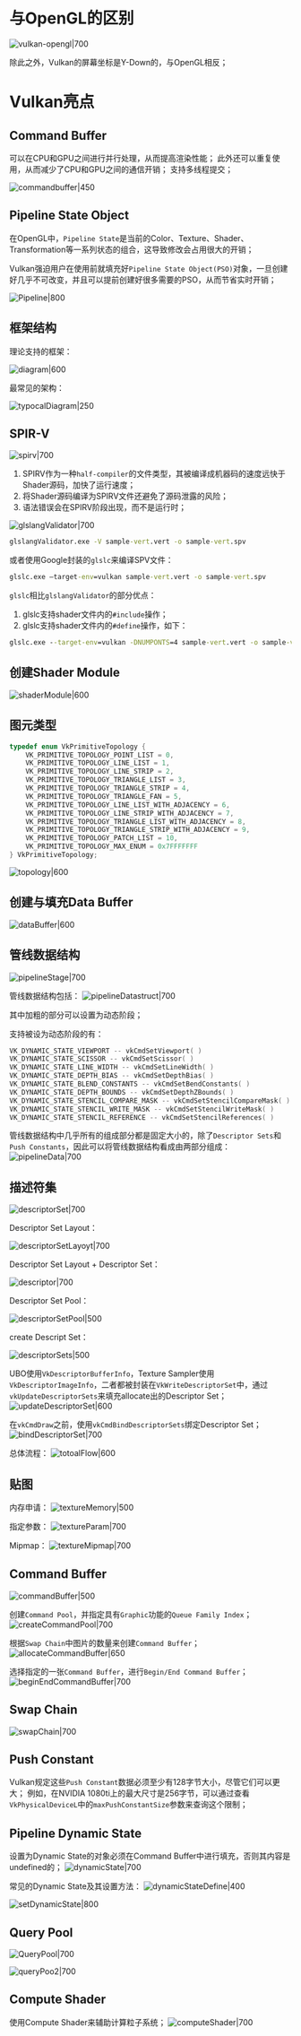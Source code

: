 
# 与OpenGL的区别

![vulkan-opengl|700](https://pic-1315225359.cos.ap-shanghai.myqcloud.com/20230603004906.png)

除此之外，Vulkan的屏幕坐标是Y-Down的，与OpenGL相反；

# Vulkan亮点

## Command Buffer

可以在CPU和GPU之间进行并行处理，从而提高渲染性能；
此外还可以重复使用，从而减少了CPU和GPU之间的通信开销；
支持多线程提交；

![commandbuffer|450](https://pic-1315225359.cos.ap-shanghai.myqcloud.com/20230603005455.png)

## Pipeline State Object

在OpenGL中，`Pipeline State`是当前的Color、Texture、Shader、Transformation等一系列状态的组合，这导致修改会占用很大的开销；

Vulkan强迫用户在使用前就填充好`Pipeline State Object(PSO)`对象，一旦创建好几乎不可改变，并且可以提前创建好很多需要的PSO，从而节省实时开销；

![Pipeline|800](https://pic-1315225359.cos.ap-shanghai.myqcloud.com/20230603010212.png)



## 框架结构

理论支持的框架：

![diagram|600](https://pic-1315225359.cos.ap-shanghai.myqcloud.com/20230603010511.png)

最常见的架构：

![typocalDiagram|250](https://pic-1315225359.cos.ap-shanghai.myqcloud.com/20230603010641.png)


## SPIR-V

![spirv|700](https://pic-1315225359.cos.ap-shanghai.myqcloud.com/20230603011225.png)

1. SPIRV作为一种`half-compiler`的文件类型，其被编译成机器码的速度远快于Shader源码，加快了运行速度；
2. 将Shader源码编译为SPIRV文件还避免了源码泄露的风险；
3. 语法错误会在SPIRV阶段出现，而不是运行时；

![glslangValidator|700](https://pic-1315225359.cos.ap-shanghai.myqcloud.com/20230603135815.png)

```cmd
glslangValidator.exe -V sample-vert.vert -o sample-vert.spv
```

或者使用Google封装的`glslc`来编译SPV文件：
```cmd
glslc.exe –target-env=vulkan sample-vert.vert -o sample-vert.spv
```

`glslc`相比`glslangValidator`的部分优点：
1. glslc支持shader文件内的`#include`操作；
2. glslc支持shader文件内的`#define`操作，如下：
```cmd
glslc.exe --target-env=vulkan -DNUMPONTS=4 sample-vert.vert -o sample-vert.spv
```

## 创建Shader Module

![shaderModule|600](https://pic-1315225359.cos.ap-shanghai.myqcloud.com/20230603135507.png)


## 图元类型

```cpp
typedef enum VkPrimitiveTopology {
    VK_PRIMITIVE_TOPOLOGY_POINT_LIST = 0,
    VK_PRIMITIVE_TOPOLOGY_LINE_LIST = 1,
    VK_PRIMITIVE_TOPOLOGY_LINE_STRIP = 2,
    VK_PRIMITIVE_TOPOLOGY_TRIANGLE_LIST = 3,
    VK_PRIMITIVE_TOPOLOGY_TRIANGLE_STRIP = 4,
    VK_PRIMITIVE_TOPOLOGY_TRIANGLE_FAN = 5,
    VK_PRIMITIVE_TOPOLOGY_LINE_LIST_WITH_ADJACENCY = 6,
    VK_PRIMITIVE_TOPOLOGY_LINE_STRIP_WITH_ADJACENCY = 7,
    VK_PRIMITIVE_TOPOLOGY_TRIANGLE_LIST_WITH_ADJACENCY = 8,
    VK_PRIMITIVE_TOPOLOGY_TRIANGLE_STRIP_WITH_ADJACENCY = 9,
    VK_PRIMITIVE_TOPOLOGY_PATCH_LIST = 10,
    VK_PRIMITIVE_TOPOLOGY_MAX_ENUM = 0x7FFFFFFF
} VkPrimitiveTopology;
```

![topology|600](https://pic-1315225359.cos.ap-shanghai.myqcloud.com/20230603104254.png)



## 创建与填充Data Buffer

![dataBuffer|600](https://pic-1315225359.cos.ap-shanghai.myqcloud.com/20230603150259.png)


## 管线数据结构

![pipelineStage|700](https://pic-1315225359.cos.ap-shanghai.myqcloud.com/20230605001521.png)

管线数据结构包括：
![pipelineDatastruct|700](https://pic-1315225359.cos.ap-shanghai.myqcloud.com/20230605031455.png)

其中加粗的部分可以设置为动态阶段；

支持被设为动态阶段的有：
```cpp
VK_DYNAMIC_STATE_VIEWPORT -- vkCmdSetViewport( )
VK_DYNAMIC_STATE_SCISSOR -- vkCmdSetScissor( )
VK_DYNAMIC_STATE_LINE_WIDTH -- vkCmdSetLineWidth( )
VK_DYNAMIC_STATE_DEPTH_BIAS -- vkCmdSetDepthBias( )
VK_DYNAMIC_STATE_BLEND_CONSTANTS -- vkCmdSetBendConstants( )
VK_DYNAMIC_STATE_DEPTH_BOUNDS -- vkCmdSetDepthZBounds( )
VK_DYNAMIC_STATE_STENCIL_COMPARE_MASK -- vkCmdSetStencilCompareMask( )
VK_DYNAMIC_STATE_STENCIL_WRITE_MASK -- vkCmdSetStencilWriteMask( )
VK_DYNAMIC_STATE_STENCIL_REFERENCE -- vkCmdSetStencilReferences( )
```

管线数据结构中几乎所有的组成部分都是固定大小的，除了`Descriptor Sets`和`Push Constants`，因此可以将管线数据结构看成由两部分组成：
![pipelineData|700](https://pic-1315225359.cos.ap-shanghai.myqcloud.com/20230606004347.png)


## 描述符集

![descriptorSet|700](https://pic-1315225359.cos.ap-shanghai.myqcloud.com/20230606125513.png)


Descriptor Set Layout：

![descriptorSetLayoyt|700](https://pic-1315225359.cos.ap-shanghai.myqcloud.com/20230606131216.png)

Descriptor Set Layout + Descriptor Set：

![descriptor|700](https://pic-1315225359.cos.ap-shanghai.myqcloud.com/20230606131644.png)


Descriptor Set Pool：

![descriptorSetPool|500](https://pic-1315225359.cos.ap-shanghai.myqcloud.com/20230606125617.png)

create Descript Set：

![descriptorSets|500](https://pic-1315225359.cos.ap-shanghai.myqcloud.com/20230606131836.png)

UBO使用`VkDescriptorBufferInfo`，Texture Sampler使用`VkDescriptorImageInfo`，二者都被封装在`VkWriteDescriptorSet`中，通过`vkUpdateDescriptorSets`来填充allocate出的Descriptor Set；
![updateDescriptorSet|600](https://pic-1315225359.cos.ap-shanghai.myqcloud.com/20230607111309.png)

在`vkCmdDraw`之前，使用`vkCmdBindDescriptorSets`绑定Descriptor Set；
![bindDescriptorSet|700](https://pic-1315225359.cos.ap-shanghai.myqcloud.com/20230607112402.png)


总体流程：
![totoalFlow|600](https://pic-1315225359.cos.ap-shanghai.myqcloud.com/20230607182306.png)


## 贴图

内存申请：
![textureMemory|500](https://pic-1315225359.cos.ap-shanghai.myqcloud.com/20230607012756.png)


指定参数：
![textureParam|700](https://pic-1315225359.cos.ap-shanghai.myqcloud.com/20230607013756.png)

Mipmap：
![textureMipmap|700](https://pic-1315225359.cos.ap-shanghai.myqcloud.com/20230607015324.png)


## Command Buffer

![commandBuffer|500](https://pic-1315225359.cos.ap-shanghai.myqcloud.com/20230607034622.png)

创建`Command Pool`，并指定具有`Graphic`功能的`Queue Family Index`；
![createCommandPool|700](https://pic-1315225359.cos.ap-shanghai.myqcloud.com/20230607034925.png)

根据`Swap Chain`中图片的数量来创建`Command Buffer`；
![allocateCommandBuffer|650](https://pic-1315225359.cos.ap-shanghai.myqcloud.com/20230607035130.png)

选择指定的一张`Command Buffer`，进行`Begin/End Command Buffer`；
![beginEndCommandBuffer|700](https://pic-1315225359.cos.ap-shanghai.myqcloud.com/20230607035349.png)


## Swap Chain

![swapChain|700](https://pic-1315225359.cos.ap-shanghai.myqcloud.com/20230607035913.png)


## Push Constant

Vulkan规定这些`Push Constant`数据必须至少有128字节大小，尽管它们可以更大；
例如，在NVIDIA 1080ti上的最大尺寸是256字节，可以通过查看 `VkPhysicalDeviceL`中的`maxPushConstantSize`参数来查询这个限制；



## Pipeline Dynamic State

设置为Dynamic State的对象必须在Command Buffer中进行填充，否则其内容是undefined的；
![dynamicState|700](https://pic-1315225359.cos.ap-shanghai.myqcloud.com/20230608001758.png)


常见的Dynamic State及其设置方法：
![dynamicStateDefine|400](https://pic-1315225359.cos.ap-shanghai.myqcloud.com/20230608001826.png)

![setDynamicState|800](https://pic-1315225359.cos.ap-shanghai.myqcloud.com/20230608002144.png)


## Query Pool

![QueryPool|700](https://pic-1315225359.cos.ap-shanghai.myqcloud.com/20230608004336.png)

![queryPoo2|700](https://pic-1315225359.cos.ap-shanghai.myqcloud.com/20230608004432.png)

## Compute Shader

使用Compute Shader来辅助计算粒子系统；
![computeShader|700](https://pic-1315225359.cos.ap-shanghai.myqcloud.com/20230608015320.png)
